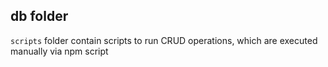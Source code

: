 ## db folder
`scripts` folder contain scripts to run CRUD operations, which are executed manually via npm script